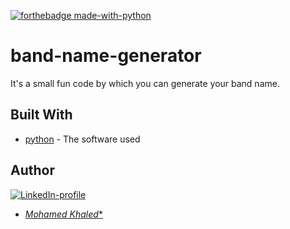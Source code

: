 [![forthebadge made-with-python](http://ForTheBadge.com/images/badges/made-with-python.svg)](https://www.python.org/)
# band-name-generator
It's a small fun code by which you can generate your band name.
## Built With

* [python](https://www.python.org/) - The software used

## Author
[![LinkedIn-profile](https://img.shields.io/badge/LinkedIn-Profile-teal.svg)](https://www.linkedin.com/in/mohamed-khaled-205a21211/)

* [*Mohamed Khaled**](https://github.com/mohamedKhaledBio) 

